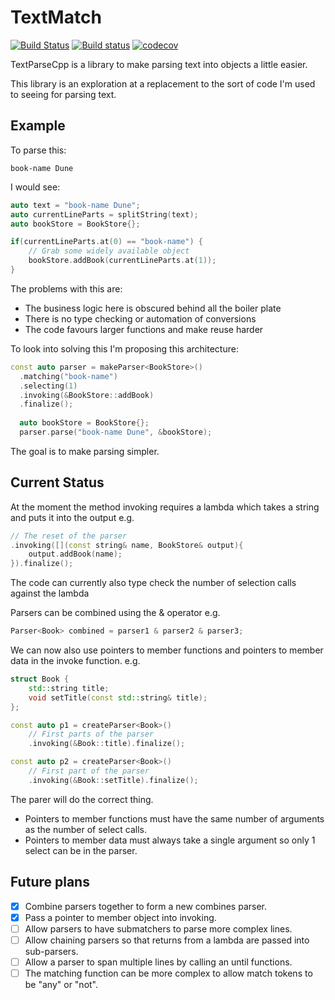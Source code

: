 # TextMatch

[![Build Status](https://travis-ci.org/gdunton/TextParseCpp.svg?branch=master)](https://travis-ci.org/gdunton/TextParseCpp)
[![Build status](https://ci.appveyor.com/api/projects/status/wlcba6c1b9vsrdqq?svg=true)](https://ci.appveyor.com/project/gdunton/textmatch)
[![codecov](https://codecov.io/gh/gdunton/TextParseCpp/branch/master/graph/badge.svg)](https://codecov.io/gh/gdunton/TextParseCpp)

TextParseCpp is a library to make parsing text into objects a little easier.

This library is an exploration at a replacement to the sort of code I'm used to seeing for parsing text. 

## Example

To parse this:
```
book-name Dune
```

I would see:
```cpp
auto text = "book-name Dune";
auto currentLineParts = splitString(text);
auto bookStore = BookStore{};

if(currentLineParts.at(0) == "book-name") {
	// Grab some widely available object
	bookStore.addBook(currentLineParts.at(1));
}
```

The problems with this are:
- The business logic here is obscured behind all the boiler plate
- There is no type checking or automation of conversions
- The code favours larger functions and make reuse harder

To look into solving this I'm proposing this architecture:

```cpp
const auto parser = makeParser<BookStore>()
  .matching("book-name")
  .selecting(1)
  .invoking(&BookStore::addBook)
  .finalize();
  
  auto bookStore = BookStore{};
  parser.parse("book-name Dune", &bookStore);
```

The goal is to make parsing simpler.

## Current Status

At the moment the method invoking requires a lambda which takes a string and puts it into the output e.g.
```cpp
// The reset of the parser
.invoking([](const string& name, BookStore& output){
	output.addBook(name);
}).finalize();
```

The code can currently also type check the number of selection calls against the lambda

Parsers can be combined using the & operator e.g.
```cpp
Parser<Book> combined = parser1 & parser2 & parser3;
```

We can now also use pointers to member functions and pointers to member data in the invoke function. e.g.
```cpp
struct Book {
	std::string title;
	void setTitle(const std::string& title);
};

const auto p1 = createParser<Book>()
	// First parts of the parser
	.invoking(&Book::title).finalize();

const auto p2 = createParser<Book>()
	// First part of the parser
	.invoking(&Book::setTitle).finalize();
```
The parer will do the correct thing. 
* Pointers to member functions must have the same number of arguments as the number of select calls.
* Pointers to member data must always take a single argument so only 1 select can be in the parser.

## Future plans
- [x] Combine parsers together to form a new combines parser.
- [x] Pass a pointer to member object into invoking.
- [ ] Allow parsers to have submatchers to parse more complex lines.
- [ ] Allow chaining parsers so that returns from a lambda are passed into sub-parsers.
- [ ] Allow a parser to span multiple lines by calling an until functions.
- [ ] The matching function can be more complex to allow match tokens to be "any" or "not".
